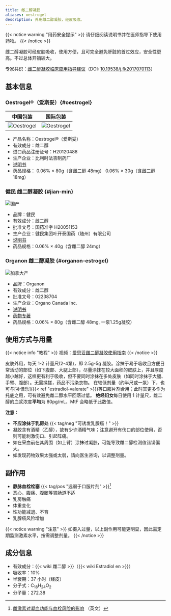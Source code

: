 ```yaml
---
title: 雌二醇凝胶
aliases: oestrogel
description: 外用雌二醇凝胶，经皮吸收。
---
```


{{< notice warning "用药安全提示" >}}
请仔细阅读说明书并在医师指导下使用药物。
{{< /notice >}}

雌二醇凝胶可经皮肤吸收，使用方便，且可完全避免肝脏的首过效应，安全性更高。不过总体开销较大。

专家共识：[雌二醇凝胶临床应用指导建议](http://medi-guide.meditool.cn/ymtpdf/E60E60E5-CF7F-0A27-75B3-BE7B935D762D.pdf)（DOI: [10.19538/j.fk2017070113](https://doi.org/10.19538/j.fk2017070113)）

## 基本信息

### Oestrogel&reg;（爱斯妥）{#oestrogel}

|                     中国包装                     |                      国际包装                       |
| :----------------------------------------------: | :-------------------------------------------------: |
| ![Oestrogel](/images/medicine/gel/oestrogel.jpg) | ![Oestrogel](/images/medicine/gel/oestrogel-fr.jpg) |

- 产品名称：Oestrogel&reg;（爱斯妥）
- 有效成分：雌二醇
- 进口药品注册证号：H20120488
- 生产企业：比利时法杏制药厂
- [说明书](/images/medicine/gel/estradiol-gel.jpg)
- 药品规格：
  0.06% &times; 80g（含雌二醇 48mg）
  0.06% &times; 30g（含雌二醇 18mg）

### 健民 雌二醇凝胶 {#jian-min}

![国产](/images/medicine/gel/ningjiao.jpg)

- 品牌：健民
- 有效成分：雌二醇
- 批准文号：国药准字 H20051153
- 生产企业：健民集团叶开泰国药（随州）有限公司
- [说明书](/images/medicine/gel/jianmin_gel_instructions.jpg)
- 药品规格：0.06% &times; 40g（含雌二醇 24mg）

### Organon 雌二醇凝胶 {#organon-estrogel}

![加拿大产](/images/medicine/gel/Estrogel-Estradiol-upscaled.jpg)

- 品牌：Organon
- 有效成分：雌二醇
- 批准文号：02238704
- 生产企业：Organo Canada Inc.
- [说明书](/images/medicine/gel/ESTROGEL-CI_E.pdf)
- [药物专著](https://www.organon.com/canada-en/wp-content/uploads/sites/5/2021/05/ESTROGEL-PM_E.pdf)
- 药品规格：0.06% &times; 80g（含雌二醇 48mg, 一泵1.25g凝胶）

## 使用方式与用量

{{< notice info "教程" >}}
视频：[爱思妥雌二醇凝胶使用指南](https://www.bilibili.com/video/BV1eq4y1U71L)
{{< /notice >}}

皮肤外用，每天 1-2 计量尺(2-4泵)，即 2.5g-5g 凝胶。涂抹于易于吸收且方便日常活动的部位（如下腹部、大腿上部），尽量涂抹在较大面积的皮肤上，并且厚度越小越好，这样更有利于吸收，但不要同时涂抹在多处皮肤（如同时涂抹于大腿、手臂、腹部）。无需揉搓，药品不污染衣物。
在较低剂量（约半尺或一泵）下，也可与[补佳乐]({{< ref "estradiol-valerate" >}})等口服片剂合用；此时其更多作为托底之用，可有效避免雌二醇水平回落过低。
**绝经妇女**每日使用 1 计量尺，雌二醇的血浆浓度**平均**为 80pg/mL，MtF 会略低于此数值。

**注意：**

- **不应涂抹于乳房处** {{< tag/neg "可诱发乳腺癌！" >}}
- 凝胶含有酒精（乙醇），故有少许酒精气味；注意避开有伤口的部位使用，否则可能刺激伤口、引起阵痛。
- 如在采血前在其周围（如上臂）涂抹过凝胶，可能导致雌二醇检测值错误偏大。
- 如发现药物效果太强或太弱，请向医生咨询，以调整剂量。

## 副作用

- **静脉血栓栓塞** {{< tag/pos "远弱于口服片剂" >}}[^1]
- 恶心、腹痛、腹胀等胃肠道不适
- 乳房触痛
- 体重变化
- 性功能减退、不育
- 乳腺癌风险增加

{{< notice warning "注意" >}}
如摄入过量，以上副作用可能更明显，因此需定期监测激素水平，按需调整剂量。
{{< /notice >}}

## 成分信息

- 有效成分：{{< wiki 雌二醇 >}}（{{< wiki Estradiol en >}}）
- 吸收率：10%
- 半衰期：37 小时（经皮）
- 分子式：C<sub>18</sub>H<sub>24</sub>O<sub>2</sub>
- 分子量：272.38

[^1]: [雌激素对凝血功能与血栓风险的影响](https://tfsci.mtf.wiki/articles/estrogens-blood-clots/) （英文）
